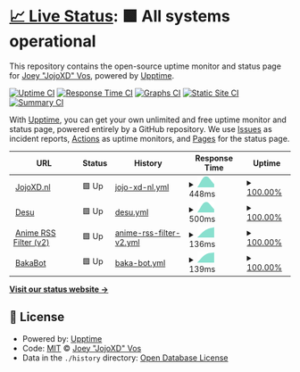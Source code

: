 # [📈 Live Status](https://status.jojoxd.nl): <!--live status--> **🟩 All systems operational**

This repository contains the open-source uptime monitor and status page for [Joey "JojoXD" Vos](jojoxd.nl), powered by [Upptime](https://github.com/upptime/upptime).

[![Uptime CI](https://github.com/jojoxd/site-status/workflows/Uptime%20CI/badge.svg)](https://github.com/upptime/upptime/actions?query=workflow%3A%22Uptime+CI%22)
[![Response Time CI](https://github.com/jojoxd/site-status/workflows/Response%20Time%20CI/badge.svg)](https://github.com/upptime/upptime/actions?query=workflow%3A%22Response+Time+CI%22)
[![Graphs CI](https://github.com/jojoxd/site-status/workflows/Graphs%20CI/badge.svg)](https://github.com/upptime/upptime/actions?query=workflow%3A%22Graphs+CI%22)
[![Static Site CI](https://github.com/jojoxd/site-status/workflows/Static%20Site%20CI/badge.svg)](https://github.com/upptime/upptime/actions?query=workflow%3A%22Static+Site+CI%22)
[![Summary CI](https://github.com/jojoxd/site-status/workflows/Summary%20CI/badge.svg)](https://github.com/upptime/upptime/actions?query=workflow%3A%22Summary+CI%22)

With [Upptime](https://upptime.js.org), you can get your own unlimited and free uptime monitor and status page, powered entirely by a GitHub repository. We use [Issues](https://github.com/jojoxd/site-status/issues) as incident reports, [Actions](https://github.com/jojoxd/site-status/actions) as uptime monitors, and [Pages](https://status.jojoxd.nl) for the status page.

<!--start: status pages-->
<!-- This summary is generated by Upptime (https://github.com/upptime/upptime) -->
<!-- Do not edit this manually, your changes will be overwritten -->
<!-- prettier-ignore -->
| URL | Status | History | Response Time | Uptime |
| --- | ------ | ------- | ------------- | ------ |
| <img alt="" src="https://favicons.githubusercontent.com/jojoxd.nl" height="13"> [JojoXD.nl](https://jojoxd.nl) | 🟩 Up | [jojo-xd-nl.yml](https://github.com/jojoxd/site-status/commits/master/history/jojo-xd-nl.yml) | <details><summary><img alt="Response time graph" src="./graphs/jojo-xd-nl/response-time-week.png" height="20"> 448ms</summary><br><a href="https://status.jojoxd.nl/history/jojo-xd-nl"><img alt="Response time 448" src="https://img.shields.io/endpoint?url=https%3A%2F%2Fraw.githubusercontent.com%2Fjojoxd%2Fsite-status%2Fmaster%2Fapi%2Fjojo-xd-nl%2Fresponse-time.json"></a><br><a href="https://status.jojoxd.nl/history/jojo-xd-nl"><img alt="24-hour response time 448" src="https://img.shields.io/endpoint?url=https%3A%2F%2Fraw.githubusercontent.com%2Fjojoxd%2Fsite-status%2Fmaster%2Fapi%2Fjojo-xd-nl%2Fresponse-time-day.json"></a><br><a href="https://status.jojoxd.nl/history/jojo-xd-nl"><img alt="7-day response time 448" src="https://img.shields.io/endpoint?url=https%3A%2F%2Fraw.githubusercontent.com%2Fjojoxd%2Fsite-status%2Fmaster%2Fapi%2Fjojo-xd-nl%2Fresponse-time-week.json"></a><br><a href="https://status.jojoxd.nl/history/jojo-xd-nl"><img alt="30-day response time 448" src="https://img.shields.io/endpoint?url=https%3A%2F%2Fraw.githubusercontent.com%2Fjojoxd%2Fsite-status%2Fmaster%2Fapi%2Fjojo-xd-nl%2Fresponse-time-month.json"></a><br><a href="https://status.jojoxd.nl/history/jojo-xd-nl"><img alt="1-year response time 448" src="https://img.shields.io/endpoint?url=https%3A%2F%2Fraw.githubusercontent.com%2Fjojoxd%2Fsite-status%2Fmaster%2Fapi%2Fjojo-xd-nl%2Fresponse-time-year.json"></a></details> | <details><summary><a href="https://status.jojoxd.nl/history/jojo-xd-nl">100.00%</a></summary><a href="https://status.jojoxd.nl/history/jojo-xd-nl"><img alt="All-time uptime 100.00%" src="https://img.shields.io/endpoint?url=https%3A%2F%2Fraw.githubusercontent.com%2Fjojoxd%2Fsite-status%2Fmaster%2Fapi%2Fjojo-xd-nl%2Fuptime.json"></a><br><a href="https://status.jojoxd.nl/history/jojo-xd-nl"><img alt="24-hour uptime 100.00%" src="https://img.shields.io/endpoint?url=https%3A%2F%2Fraw.githubusercontent.com%2Fjojoxd%2Fsite-status%2Fmaster%2Fapi%2Fjojo-xd-nl%2Fuptime-day.json"></a><br><a href="https://status.jojoxd.nl/history/jojo-xd-nl"><img alt="7-day uptime 100.00%" src="https://img.shields.io/endpoint?url=https%3A%2F%2Fraw.githubusercontent.com%2Fjojoxd%2Fsite-status%2Fmaster%2Fapi%2Fjojo-xd-nl%2Fuptime-week.json"></a><br><a href="https://status.jojoxd.nl/history/jojo-xd-nl"><img alt="30-day uptime 100.00%" src="https://img.shields.io/endpoint?url=https%3A%2F%2Fraw.githubusercontent.com%2Fjojoxd%2Fsite-status%2Fmaster%2Fapi%2Fjojo-xd-nl%2Fuptime-month.json"></a><br><a href="https://status.jojoxd.nl/history/jojo-xd-nl"><img alt="1-year uptime 100.00%" src="https://img.shields.io/endpoint?url=https%3A%2F%2Fraw.githubusercontent.com%2Fjojoxd%2Fsite-status%2Fmaster%2Fapi%2Fjojo-xd-nl%2Fuptime-year.json"></a></details>
| <img alt="" src="https://favicons.githubusercontent.com/desu.jojoxd.nl" height="13"> [Desu](https://desu.jojoxd.nl) | 🟩 Up | [desu.yml](https://github.com/jojoxd/site-status/commits/master/history/desu.yml) | <details><summary><img alt="Response time graph" src="./graphs/desu/response-time-week.png" height="20"> 500ms</summary><br><a href="https://status.jojoxd.nl/history/desu"><img alt="Response time 500" src="https://img.shields.io/endpoint?url=https%3A%2F%2Fraw.githubusercontent.com%2Fjojoxd%2Fsite-status%2Fmaster%2Fapi%2Fdesu%2Fresponse-time.json"></a><br><a href="https://status.jojoxd.nl/history/desu"><img alt="24-hour response time 500" src="https://img.shields.io/endpoint?url=https%3A%2F%2Fraw.githubusercontent.com%2Fjojoxd%2Fsite-status%2Fmaster%2Fapi%2Fdesu%2Fresponse-time-day.json"></a><br><a href="https://status.jojoxd.nl/history/desu"><img alt="7-day response time 500" src="https://img.shields.io/endpoint?url=https%3A%2F%2Fraw.githubusercontent.com%2Fjojoxd%2Fsite-status%2Fmaster%2Fapi%2Fdesu%2Fresponse-time-week.json"></a><br><a href="https://status.jojoxd.nl/history/desu"><img alt="30-day response time 500" src="https://img.shields.io/endpoint?url=https%3A%2F%2Fraw.githubusercontent.com%2Fjojoxd%2Fsite-status%2Fmaster%2Fapi%2Fdesu%2Fresponse-time-month.json"></a><br><a href="https://status.jojoxd.nl/history/desu"><img alt="1-year response time 500" src="https://img.shields.io/endpoint?url=https%3A%2F%2Fraw.githubusercontent.com%2Fjojoxd%2Fsite-status%2Fmaster%2Fapi%2Fdesu%2Fresponse-time-year.json"></a></details> | <details><summary><a href="https://status.jojoxd.nl/history/desu">100.00%</a></summary><a href="https://status.jojoxd.nl/history/desu"><img alt="All-time uptime 100.00%" src="https://img.shields.io/endpoint?url=https%3A%2F%2Fraw.githubusercontent.com%2Fjojoxd%2Fsite-status%2Fmaster%2Fapi%2Fdesu%2Fuptime.json"></a><br><a href="https://status.jojoxd.nl/history/desu"><img alt="24-hour uptime 100.00%" src="https://img.shields.io/endpoint?url=https%3A%2F%2Fraw.githubusercontent.com%2Fjojoxd%2Fsite-status%2Fmaster%2Fapi%2Fdesu%2Fuptime-day.json"></a><br><a href="https://status.jojoxd.nl/history/desu"><img alt="7-day uptime 100.00%" src="https://img.shields.io/endpoint?url=https%3A%2F%2Fraw.githubusercontent.com%2Fjojoxd%2Fsite-status%2Fmaster%2Fapi%2Fdesu%2Fuptime-week.json"></a><br><a href="https://status.jojoxd.nl/history/desu"><img alt="30-day uptime 100.00%" src="https://img.shields.io/endpoint?url=https%3A%2F%2Fraw.githubusercontent.com%2Fjojoxd%2Fsite-status%2Fmaster%2Fapi%2Fdesu%2Fuptime-month.json"></a><br><a href="https://status.jojoxd.nl/history/desu"><img alt="1-year uptime 100.00%" src="https://img.shields.io/endpoint?url=https%3A%2F%2Fraw.githubusercontent.com%2Fjojoxd%2Fsite-status%2Fmaster%2Fapi%2Fdesu%2Fuptime-year.json"></a></details>
| <img alt="" src="https://favicons.githubusercontent.com/desu.jojoxd.nl" height="13"> [Anime RSS Filter (v2)](https://desu.jojoxd.nl/anime-rss-filter) | 🟩 Up | [anime-rss-filter-v2.yml](https://github.com/jojoxd/site-status/commits/master/history/anime-rss-filter-v2.yml) | <details><summary><img alt="Response time graph" src="./graphs/anime-rss-filter-v2/response-time-week.png" height="20"> 136ms</summary><br><a href="https://status.jojoxd.nl/history/anime-rss-filter-v2"><img alt="Response time 136" src="https://img.shields.io/endpoint?url=https%3A%2F%2Fraw.githubusercontent.com%2Fjojoxd%2Fsite-status%2Fmaster%2Fapi%2Fanime-rss-filter-v2%2Fresponse-time.json"></a><br><a href="https://status.jojoxd.nl/history/anime-rss-filter-v2"><img alt="24-hour response time 136" src="https://img.shields.io/endpoint?url=https%3A%2F%2Fraw.githubusercontent.com%2Fjojoxd%2Fsite-status%2Fmaster%2Fapi%2Fanime-rss-filter-v2%2Fresponse-time-day.json"></a><br><a href="https://status.jojoxd.nl/history/anime-rss-filter-v2"><img alt="7-day response time 136" src="https://img.shields.io/endpoint?url=https%3A%2F%2Fraw.githubusercontent.com%2Fjojoxd%2Fsite-status%2Fmaster%2Fapi%2Fanime-rss-filter-v2%2Fresponse-time-week.json"></a><br><a href="https://status.jojoxd.nl/history/anime-rss-filter-v2"><img alt="30-day response time 136" src="https://img.shields.io/endpoint?url=https%3A%2F%2Fraw.githubusercontent.com%2Fjojoxd%2Fsite-status%2Fmaster%2Fapi%2Fanime-rss-filter-v2%2Fresponse-time-month.json"></a><br><a href="https://status.jojoxd.nl/history/anime-rss-filter-v2"><img alt="1-year response time 136" src="https://img.shields.io/endpoint?url=https%3A%2F%2Fraw.githubusercontent.com%2Fjojoxd%2Fsite-status%2Fmaster%2Fapi%2Fanime-rss-filter-v2%2Fresponse-time-year.json"></a></details> | <details><summary><a href="https://status.jojoxd.nl/history/anime-rss-filter-v2">100.00%</a></summary><a href="https://status.jojoxd.nl/history/anime-rss-filter-v2"><img alt="All-time uptime 100.00%" src="https://img.shields.io/endpoint?url=https%3A%2F%2Fraw.githubusercontent.com%2Fjojoxd%2Fsite-status%2Fmaster%2Fapi%2Fanime-rss-filter-v2%2Fuptime.json"></a><br><a href="https://status.jojoxd.nl/history/anime-rss-filter-v2"><img alt="24-hour uptime 100.00%" src="https://img.shields.io/endpoint?url=https%3A%2F%2Fraw.githubusercontent.com%2Fjojoxd%2Fsite-status%2Fmaster%2Fapi%2Fanime-rss-filter-v2%2Fuptime-day.json"></a><br><a href="https://status.jojoxd.nl/history/anime-rss-filter-v2"><img alt="7-day uptime 100.00%" src="https://img.shields.io/endpoint?url=https%3A%2F%2Fraw.githubusercontent.com%2Fjojoxd%2Fsite-status%2Fmaster%2Fapi%2Fanime-rss-filter-v2%2Fuptime-week.json"></a><br><a href="https://status.jojoxd.nl/history/anime-rss-filter-v2"><img alt="30-day uptime 100.00%" src="https://img.shields.io/endpoint?url=https%3A%2F%2Fraw.githubusercontent.com%2Fjojoxd%2Fsite-status%2Fmaster%2Fapi%2Fanime-rss-filter-v2%2Fuptime-month.json"></a><br><a href="https://status.jojoxd.nl/history/anime-rss-filter-v2"><img alt="1-year uptime 100.00%" src="https://img.shields.io/endpoint?url=https%3A%2F%2Fraw.githubusercontent.com%2Fjojoxd%2Fsite-status%2Fmaster%2Fapi%2Fanime-rss-filter-v2%2Fuptime-year.json"></a></details>
| <img alt="" src="https://favicons.githubusercontent.com/desu.jojoxd.nl" height="13"> [BakaBot](https://desu.jojoxd.nl/bakabot) | 🟩 Up | [baka-bot.yml](https://github.com/jojoxd/site-status/commits/master/history/baka-bot.yml) | <details><summary><img alt="Response time graph" src="./graphs/baka-bot/response-time-week.png" height="20"> 139ms</summary><br><a href="https://status.jojoxd.nl/history/baka-bot"><img alt="Response time 139" src="https://img.shields.io/endpoint?url=https%3A%2F%2Fraw.githubusercontent.com%2Fjojoxd%2Fsite-status%2Fmaster%2Fapi%2Fbaka-bot%2Fresponse-time.json"></a><br><a href="https://status.jojoxd.nl/history/baka-bot"><img alt="24-hour response time 139" src="https://img.shields.io/endpoint?url=https%3A%2F%2Fraw.githubusercontent.com%2Fjojoxd%2Fsite-status%2Fmaster%2Fapi%2Fbaka-bot%2Fresponse-time-day.json"></a><br><a href="https://status.jojoxd.nl/history/baka-bot"><img alt="7-day response time 139" src="https://img.shields.io/endpoint?url=https%3A%2F%2Fraw.githubusercontent.com%2Fjojoxd%2Fsite-status%2Fmaster%2Fapi%2Fbaka-bot%2Fresponse-time-week.json"></a><br><a href="https://status.jojoxd.nl/history/baka-bot"><img alt="30-day response time 139" src="https://img.shields.io/endpoint?url=https%3A%2F%2Fraw.githubusercontent.com%2Fjojoxd%2Fsite-status%2Fmaster%2Fapi%2Fbaka-bot%2Fresponse-time-month.json"></a><br><a href="https://status.jojoxd.nl/history/baka-bot"><img alt="1-year response time 139" src="https://img.shields.io/endpoint?url=https%3A%2F%2Fraw.githubusercontent.com%2Fjojoxd%2Fsite-status%2Fmaster%2Fapi%2Fbaka-bot%2Fresponse-time-year.json"></a></details> | <details><summary><a href="https://status.jojoxd.nl/history/baka-bot">100.00%</a></summary><a href="https://status.jojoxd.nl/history/baka-bot"><img alt="All-time uptime 100.00%" src="https://img.shields.io/endpoint?url=https%3A%2F%2Fraw.githubusercontent.com%2Fjojoxd%2Fsite-status%2Fmaster%2Fapi%2Fbaka-bot%2Fuptime.json"></a><br><a href="https://status.jojoxd.nl/history/baka-bot"><img alt="24-hour uptime 100.00%" src="https://img.shields.io/endpoint?url=https%3A%2F%2Fraw.githubusercontent.com%2Fjojoxd%2Fsite-status%2Fmaster%2Fapi%2Fbaka-bot%2Fuptime-day.json"></a><br><a href="https://status.jojoxd.nl/history/baka-bot"><img alt="7-day uptime 100.00%" src="https://img.shields.io/endpoint?url=https%3A%2F%2Fraw.githubusercontent.com%2Fjojoxd%2Fsite-status%2Fmaster%2Fapi%2Fbaka-bot%2Fuptime-week.json"></a><br><a href="https://status.jojoxd.nl/history/baka-bot"><img alt="30-day uptime 100.00%" src="https://img.shields.io/endpoint?url=https%3A%2F%2Fraw.githubusercontent.com%2Fjojoxd%2Fsite-status%2Fmaster%2Fapi%2Fbaka-bot%2Fuptime-month.json"></a><br><a href="https://status.jojoxd.nl/history/baka-bot"><img alt="1-year uptime 100.00%" src="https://img.shields.io/endpoint?url=https%3A%2F%2Fraw.githubusercontent.com%2Fjojoxd%2Fsite-status%2Fmaster%2Fapi%2Fbaka-bot%2Fuptime-year.json"></a></details>

<!--end: status pages-->

[**Visit our status website →**](https://status.jojoxd.nl)

## 📄 License

- Powered by: [Upptime](https://github.com/upptime/upptime)
- Code: [MIT](./LICENSE) © [Joey "JojoXD" Vos](jojoxd.nl)
- Data in the `./history` directory: [Open Database License](https://opendatacommons.org/licenses/odbl/1-0/)
